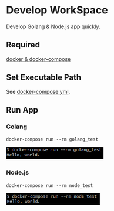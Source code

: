 # Develop WorkSpace
Develop Golang & Node.js app quickly.

## Required
[docker & docker-compose](https://store.docker.com/search?type=edition&offering=community)

## Set Executable Path
See [docker-compose.yml](docker-compose.yml).

## Run App
### Golang
```
docker-compose run --rm golang_test
```
![golang demo image](img/golang_hello_world.png)

### Node.js
```
docker-compose run --rm node_test
```
![nodejs demo image](img/nodejs_hello_world.png)